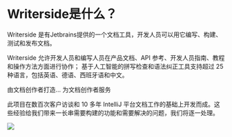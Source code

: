 # Writerside是什么？

Writerside 是有Jetbrains提供的一个文档工具，开发人员可以用它编写、构建、测试和发布文档。


Writerside 允许开发人员和编写人员在产品文档、API 参考、开发人员指南、教程和操作方法方面进行协作；
基于人工智能的拼写检查和语法纠正工具支持超过 25 种语言，包括英语、德语、西班牙语和中文。

由文档创作者打造…
为文档创作者服务

此项目在数百次客户访谈和 10 多年 IntelliJ 平台文档工作的基础上开发而成。这些经验给我们带来一长串需要构建的功能和需要解决的问题，我们将逐一处理。

<img src="w1.png"/>